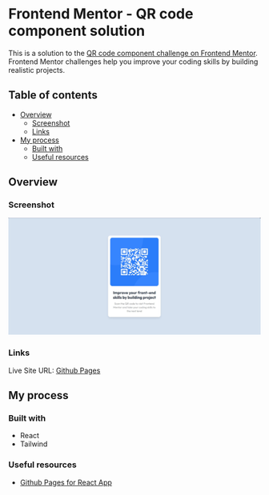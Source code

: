 # Frontend Mentor - QR code component solution

This is a solution to the [QR code component challenge on Frontend Mentor](https://www.frontendmentor.io/challenges/qr-code-component-iux_sIO_H). Frontend Mentor challenges help you improve your coding skills by building realistic projects. 

## Table of contents

- [Overview](#overview)
  - [Screenshot](#screenshot)
  - [Links](#links)
- [My process](#my-process)
  - [Built with](#built-with)
  - [Useful resources](#useful-resources)

## Overview

### Screenshot

![](./screenshot.jpg)

### Links

Live Site URL: [Github Pages](https://your-live-site-url.com](https://nlnm-0-0.github.io/Fontend-Mentor/qr-code-component/index.html)https://nlnm-0-0.github.io/Fontend-Mentor/qr-code-component/index.html)

## My process

### Built with

- React
- Tailwind

### Useful resources

- [Github Pages for React App](https://github.com/gitname/react-gh-pages)
